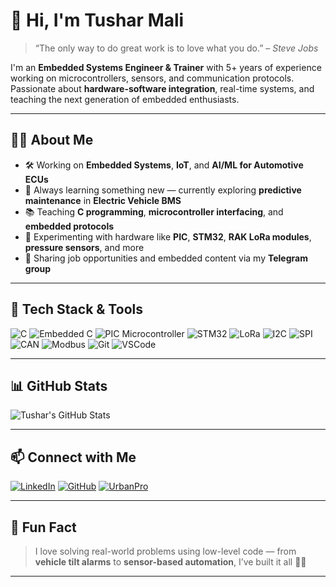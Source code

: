 # 👋 Hi, I'm Tushar Mali

> “The only way to do great work is to love what you do.” – *Steve Jobs*

I'm an **Embedded Systems Engineer & Trainer** with 5+ years of experience working on microcontrollers, sensors, and communication protocols. Passionate about **hardware-software integration**, real-time systems, and teaching the next generation of embedded enthusiasts.

---

## 👨‍💻 About Me

- 🛠️ Working on **Embedded Systems**, **IoT**, and **AI/ML for Automotive ECUs**
- 🧠 Always learning something new — currently exploring **predictive maintenance** in **Electric Vehicle BMS**
- 📚 Teaching **C programming**, **microcontroller interfacing**, and **embedded protocols**
- 🧪 Experimenting with hardware like **PIC**, **STM32**, **RAK LoRa modules**, **pressure sensors**, and more
- 🌱 Sharing job opportunities and embedded content via my **Telegram group**

---

## 🔧 Tech Stack & Tools

![C](https://img.shields.io/badge/C-00599C?style=flat&logo=c&logoColor=white)
![Embedded C](https://img.shields.io/badge/Embedded_C-green?style=flat)
![PIC Microcontroller](https://img.shields.io/badge/PIC-Microchip-red)
![STM32](https://img.shields.io/badge/STM32-03234B?style=flat&logo=STMicroelectronics&logoColor=white)
![LoRa](https://img.shields.io/badge/LoRa-Rakwireless-blue)
![I2C](https://img.shields.io/badge/I2C-Protocol-purple)
![SPI](https://img.shields.io/badge/SPI-Protocol-yellow)
![CAN](https://img.shields.io/badge/CAN-Bus-blue)
![Modbus](https://img.shields.io/badge/MODBUS-Protocol-orange)
![Git](https://img.shields.io/badge/Git-F05032?style=flat&logo=git&logoColor=white)
![VSCode](https://img.shields.io/badge/VSCode-007ACC?style=flat&logo=visual-studio-code&logoColor=white)

---

## 📊 GitHub Stats

![Tushar's GitHub Stats](https://github-readme-stats.vercel.app/api?username=tusharmali017&show_icons=true&theme=radical)

---

## 📫 Connect with Me

[![LinkedIn](https://img.shields.io/badge/LinkedIn-blue?style=for-the-badge&logo=linkedin&logoColor=white)](https://www.linkedin.com/in/tushar-mali-692230139/)
[![GitHub](https://img.shields.io/badge/GitHub-000?style=for-the-badge&logo=github&logoColor=white)](https://github.com/tusharmali017)
[![UrbanPro](https://img.shields.io/badge/UrbanPro-Embedded%20Trainer-blueviolet?style=for-the-badge)](https://www.urbanpro.com/pune/tushar-mali-embedded-system-programming-trainer-having-5-years-of-experience)

---

## 🧠 Fun Fact

> I love solving real-world problems using low-level code — from **vehicle tilt alarms** to **sensor-based automation**, I’ve built it all 👨‍🔧

---

